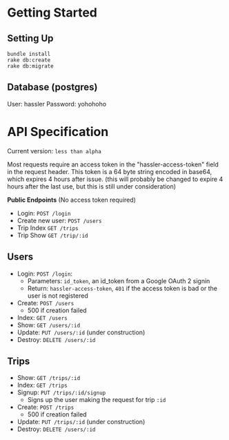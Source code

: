# Getting Started
## Setting Up
```
bundle install
rake db:create
rake db:migrate
```

## Database (postgres)
User: hassler
Password: yohohoho

# API Specification
Current version: `less than alpha`

Most requests require an access token in the "hassler-access-token" 
field in the request header. This token is a 64 byte string encoded in 
base64, which expires 4 hours after issue. (this will probably be changed 
to expire 4 hours after the last use, but this is still under consideration)

**Public Endpoints** (No access token required)
* Login: `POST /login`
* Create new user: `POST /users`
* Trip Index `GET /trips`
* Trip Show `GET /trip/:id`

## Users
* Login: `POST /login`: 
  - Parameters: `id_token`, an id_token from a Google OAuth 2 signin
  - Return: `hassler-access-token`, `401` if the access token is bad or the user is not registered
* Create: `POST /users`
  - 500 if creation failed
* Index: `GET /users`
* Show: `GET /users/:id`
* Update: `PUT /users/:id` (under construction)
* Destroy: `DELETE /users/:id`
## Trips
* Show: `GET /trips/:id`
* Index: `GET /trips`
* Signup: `PUT /trips/:id/signup`
  - Signs up the user making the request for trip `:id`
* Create: `POST /trips`
  - 500 if creation failed
* Update: `PUT /trips/:id` (under construction)
* Destroy: `DELETE /users/:id`

